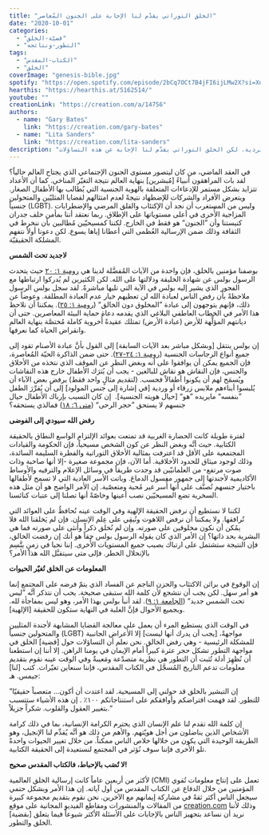 ```yaml
---
title: "الخلق التوراتي يقدّم لنا الإجابة على الجنون المُعاصر"
date: "2020-10-01"
categories:
  - "قضيّة-الخلق"
  - "التطور-ونتائجه"
tags:
  - "الكتاب-المقدس"
  - "الخلق"
coverImage: "genesis-bible.jpg"
spotify: "https://open.spotify.com/episode/2bCq7OCt7B4jFI6ijLMw2X?si=Xdod2vCpRgyKbACOljkR_Q"
hearthis: "https://hearthis.at/5162514/"
youtube: ""
creationLink: "https://creation.com/a/14756"
authors:
  - name: "Gary Bates"
    link: "https://creation.com/gary-bates"
  - name: "Lita Sanders"
    link: "https://creation.com/lita-sanders"
description: "في ظل هذا الجنون الذي نعاينه في مجتمعاتنا، يوجد الكثير من الحلول والإجابات المختلفة لهذه الحالة المتردية. لكن الخلق التوراتي يقدّم لنا الإجابة عن هذه التساؤلات!"
---
```


في العقد الماضي، من كان ليتصور مستوى الجنون الإجتماعي الذي يجتاح العالم حالياً؟ لقد بات المراهقون أنبياءً \[مُبشرين\] بنهاية العالم نتيجة التغيّر المناخي. كما أن الأعداد تتزايد بشكل مستمر للإدعاءات المتعلقة بالهوية الجنسية التي يُطالب بها الأطفال الصغار. ويتعرض الأفراد والشركات للإضطهاد نتيجةً لعدم امتثالهم لقضايا المثليّين والمتحولين جنسياً (LGBT). وليس من المستغرب أن نجد أن الإكتئاب والقلق المرضي والإضطرابات المزاجية الأُخرى في أعلى مستوياتها على الإطلاق. ربما نعتقد أننا بمأمن خلف جدران كنيستنا وأن ”الجنون“ هو فقط في الخارج. لكننا كمسيحيّين مُطالبين بأن ننخرط في الثقافة وذلك ضمن الإرسالية العُظمى التي أعطانا إياها يسوع. لكن دعونا أولاً نتفهم المشلكة الحقيقيّة.

**لاجديد تحت الشمس**

بوصفنا مؤمنين بالخلق، فإن واحدة من الآيات المُفضَّلة لدينا هي [رومية ١: ٢٠](https://biblia.com/books/ar-vandyke/rom1.20) حيث يتحدث الرسول بولس عن شهادة الخليقة ودلالتها على الله. لكن الكثيرين لم يُدركوا ارتباطها مع الفجور الذي يشير إليه بولس في الآية التي تليها مباشرةً. لقد سجل بولس الرسول ملاحظةً بأن رفض الناس لعبادة الله لن تعطيهم خيار عدم العبادة المطلقة. وعوضاً عن ذلك، فإنهم يتوجهون إلى عبادة ”المخلوق دون الخالق“ ([رومية ١: ٢٥](https://biblia.com/books/ar-vandyke/rom1.20)). يمكننا أن نلاحظ هذا الأمر في الخطاب العاطفي البلاغي الذي يقدمه دعاة حماية البيئة المعاصرين. حتى أن ديانتهم المؤلِّهة للأرض (عبادة الأرض) تمتلك عقيدةً أُخروية كاملة مُختصَّة بنهاية العالم وانقراض الحياة كما نعرفها.

إن بولس ينتقل \[وبشكل مباشر بعد الآيات السابقة\] إلى القول بأنَّ عبادة الأصنام تقود إلى جميع أنواع الرجاسات الجنسية ([رومية ١: ٢٤-٢٧](https://biblia.com/books/ar-vandyke/rom1.24-27)). حتى ضمن الذاكرة الحيّة المُعاصرة، فإن الجميع يمكن أن يوافقوا على أنه وبغض النظر عن الموقف الذي نتخذه من الأخلاق والجنس، فإن النقاش هو نقاش للبالغين - يجب أن يُترَك الأطفال خارج هذه النقاشات ويُسمَح لهم أن يكونوا أطفالاً فحسب. (لتقديم مثالٍ واحد فقط) يرفض بعض الآباء أن يُلبسوا أبناءهم ملابس زرقاء أو وردية \[في إشارة إلى جنس المولود\] إلى أن يُقرِّرَ الطفل ”بنفسه“ مايريده ”هو“ \[حيال هويته الجنسية\].  إن كان التسبب بإرباك الأطفال حيال جنسهم لا يستحق ”حجر الرحى“ ([متى ٦: ١٨](https://biblia.com/books/ar-vandyke/mt6.18)) فمالذي يستحقه؟

**رفض الله سيودي إلى الفوضى**

لفترة طويلة كانت الحضارة الغربية قد تمتعت بعوائد الإلتزام الواسع النطاق بالحقيقة الكتابية. حيث أنَّه وبغض النظر عن كون الشخص مسيحياً، فإن الحكومة والقيادات المجتمعية على الأقل قد اعترفت بمثالية الأخلاق التوراتية والفطرة السليمة السائدة، وذلك لوجود ميثاق للحدود الأخلاقية. أما الآن، فإن مجموعة صغيرة -إلا أنها صاخبة وذات صوت مرتفع- من العلمانيّين قد وجدت طريقاً في وسائل الإعلام والترفيه والأوساط الأكاديمية لأجندتها إلى جمهور مغسول الدماغ. وباتت الأسر العادية التي لا تسمح لأطفالها باختيار جنسهم تُصنَّف على أنها أُسر غير مُحبة ومتعصّبة. إن الأمر الواضح هو أن مثل هذه السخرية تضع المسيحيّين نصب أعينها وخاصّةً أنها تصلنا إلى عتبات كنائسنا.

لكننا لا نستطيع أن نرفض الحقيقة الإلهية وفي الوقت عينه نُحافظُ على العوائد التي تُرافقها. ولا يمكننا أن نرفض اللاهوت ونُبقِي على عِلم الإنسان. فإن لم يَخلقنا الله فلا يمُكن أن نكون مخلوقين على صورته. وإن لم نُخلق ذكراً وأُنثى على صورته فما هي البشرية بحد ذاتها؟ إن الأمر الذي كان يقوله الرسول بولس حقاً هو أنك إن رفضت الخالق، فإن النتيجة ستشتمل على ارتباك يصيب جميع المستويات الأُخرى. إننا نحيا في زمنٍ يتَّسِم بالإنحلال الخطر. فإلى متى سيتقبَّل الله هذا الأمر؟

**المعلومات عن الخلق تُغيّر الحيوات**

إن الوقوع في براثن الاكتئاب والحزن الناجم عن الفساد الذي يتمّ فرضه على المجتمع إنما هو أمر سهل. لكن يجب أن نتشجع لأن كلمة الله ستبقى صحيحة. يحب أن نتذكر أنَّه ”ليس تحت الشمس جديد“ ([الجامعة ١: ٩](https://biblia.com/books/ar-vandyke/ec1.9)). لقد أنبأ بولس بهذا الأمر، وهو ليس بمفاجأة لله. وبجميع الأحوال فإنَّ الغلبة في النهاية ستكون للحقيقة \[الإلهية\].

في الوقت الذي يستطيع المرء أن يعمل على معالجة القضايا المشابهة لأجندة المثليين والمتحولين جنسياً (LGBT) مواجهةً، \[يجب أن يدرك أنها ليست\] إلا الأعراض الجانبية للمشكلة الرئيسية - وهي رفض الخالق. نحن نعلم أن التساؤلات حول \[قضية\] الخلق في مواجهة التطور تشكل حجر عثرة كبيراً أمام الإيمان في يومنا الراهن. إلا أننا إن استطعنا أن نُظهِرَ أدلة تُثبت أن التطور هي نظرية متصدّعة ومَعيبةٌ وفي الوقت عينه نقوم بتقديم معلومات تدعم التاريخ المُسجَّل في الكتاب المقدس، فإننا سنعاين تغيّرات. كتب \[لنا\] جيمس. هـ:

”إن التبشير بالخلق قد حولني إلى المسيحية. لقد اعتدت أن أكون… متعصباً حقيقيّا للتطور. لقد فهمت افتراضكم وأوافقكم على استنتاجاتكم ١٠٠٪ . إن هذه الأشياء ستتسبب بتغيير العقول والقلوب. شكراً جزيلاً.“

إن كلمة الله تقدم لنا علم الإنسان الذي يحترم الكرامة الإنسانية، بما في ذلك كرامة الأشخاص الذين يناضلون من أجل هويّتهم. والأهم من ذلك هو أنَّه يُقدِّم لنا الإنجيل، وهو الطريقة الوحيدة التي يكون من خلالها خلاص الناس ممكناً. من خلال تغيير الحيوات واحدةً تلو الأُخرى فإننا سوف نُؤثر في المجتمع لنستعيدة إلى الحقيقة الكتابية.

**لا تُصَب بالإحباط، فالكتاب المقدس صحيح!**

لأكثر من أربعين عاماً كانت إرسالية الخلق العالمية (CMI) تعمل على إنتاج معلومات تُقوي المؤمنين من خلال الدفاع عن الكتاب المقدس من أول آياته. إن هذا الأمر وبشكل حتمي سيجعل الناس أكثر ثقةً في مشاركة إيمانهم مع الآخرين. نحن نقوم بتقديم مجموعة كبيرة من المقالات والمنشورات ومقاطع الفيديو المجانية على موقع [creation.com](http://creation.com) وذلك لأننا نريد أن نساعد بتجهيز الناس بالإجابات على الأسئلة الأكثر شيوعاً فيما يتعلق \[بقضية\] الخلق والتطور.
